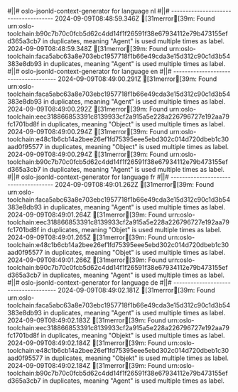 #||# oslo-jsonld-context-generator for language nl
#||# -------------------------------------
2024-09-09T08:48:59.346Z [31merror[39m: Found urn:oslo-toolchain:b90c7b70c0fcb5d62c4dd14f1f26591f38e67934112e79b473155efd365a3cb7 in duplicates, meaning "Agent" is used multiple times as label.
2024-09-09T08:48:59.348Z [31merror[39m: Found urn:oslo-toolchain:faca5abc63a8e703ebc1957718f1b66e49cda3e15d312c90c1d3b54383e8db93 in duplicates, meaning "Agent" is used multiple times as label.
#||# oslo-jsonld-context-generator for language en
#||# -------------------------------------
2024-09-09T08:49:00.291Z [31merror[39m: Found urn:oslo-toolchain:faca5abc63a8e703ebc1957718f1b66e49cda3e15d312c90c1d3b54383e8db93 in duplicates, meaning "Agent" is used multiple times as label.
2024-09-09T08:49:00.292Z [31merror[39m: Found urn:oslo-toolchain:eec318866853391c8139933cf2a915a5e228a226796727e192aa79fc1701bd8f in duplicates, meaning "Object" is used multiple times as label.
2024-09-09T08:49:00.294Z [31merror[39m: Found urn:oslo-toolchain:e48c1b6cb14a2bee26ef1fd75395eee5ebd302c014d720dbeb1c30aad0f95577 in duplicates, meaning "Object" is used multiple times as label.
2024-09-09T08:49:00.294Z [31merror[39m: Found urn:oslo-toolchain:b90c7b70c0fcb5d62c4dd14f1f26591f38e67934112e79b473155efd365a3cb7 in duplicates, meaning "Agent" is used multiple times as label.
#||# oslo-jsonld-context-generator for language fr
#||# -------------------------------------
2024-09-09T08:49:01.262Z [31merror[39m: Found urn:oslo-toolchain:faca5abc63a8e703ebc1957718f1b66e49cda3e15d312c90c1d3b54383e8db93 in duplicates, meaning "Agent" is used multiple times as label.
2024-09-09T08:49:01.264Z [31merror[39m: Found urn:oslo-toolchain:eec318866853391c8139933cf2a915a5e228a226796727e192aa79fc1701bd8f in duplicates, meaning "Objet" is used multiple times as label.
2024-09-09T08:49:01.265Z [31merror[39m: Found urn:oslo-toolchain:e48c1b6cb14a2bee26ef1fd75395eee5ebd302c014d720dbeb1c30aad0f95577 in duplicates, meaning "Objet" is used multiple times as label.
2024-09-09T08:49:01.266Z [31merror[39m: Found urn:oslo-toolchain:b90c7b70c0fcb5d62c4dd14f1f26591f38e67934112e79b473155efd365a3cb7 in duplicates, meaning "Agent" is used multiple times as label.
#||# oslo-jsonld-context-generator for language de
#||# -------------------------------------
2024-09-09T08:49:02.181Z [31merror[39m: Found urn:oslo-toolchain:faca5abc63a8e703ebc1957718f1b66e49cda3e15d312c90c1d3b54383e8db93 in duplicates, meaning "Agent" is used multiple times as label.
2024-09-09T08:49:02.183Z [31merror[39m: Found urn:oslo-toolchain:eec318866853391c8139933cf2a915a5e228a226796727e192aa79fc1701bd8f in duplicates, meaning "Objekt" is used multiple times as label.
2024-09-09T08:49:02.184Z [31merror[39m: Found urn:oslo-toolchain:e48c1b6cb14a2bee26ef1fd75395eee5ebd302c014d720dbeb1c30aad0f95577 in duplicates, meaning "Objekt" is used multiple times as label.
2024-09-09T08:49:02.184Z [31merror[39m: Found urn:oslo-toolchain:b90c7b70c0fcb5d62c4dd14f1f26591f38e67934112e79b473155efd365a3cb7 in duplicates, meaning "Agent" is used multiple times as label.
